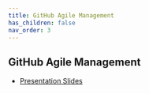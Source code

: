 ```yaml
---
title: GitHub Agile Management
has_children: false
nav_order: 3
---
```



## GitHub Agile Management


- [Presentation Slides](../../assets/slides/GitHubAgileManagement.pdf) 
